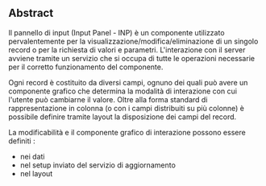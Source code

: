 ## Abstract

Il pannello di input (Input Panel - INP) è un componente utilizzato pervalentemente per la visualizzazione/modifica/eliminazione di un singolo record o per la richiesta di valori e parametri.
L'interazione con il server avviene tramite un servizio che si occupa di tutte le operazioni necessarie per il corretto funzionamento del componente.

Ogni record è costituito da diversi campi, ognuno dei quali può avere un componente grafico che determina la modalità di interazione con cui l'utente può cambiarne il valore.
Oltre alla forma standard di rappresentazione in colonna (o con i campi distribuiti su più colonne) è possibile definire tramite layout la disposizione dei campi del record.

La modificabilità e il componente grafico di interazione possono essere definiti : 
- nei dati
- nel setup inviato del servizio di aggiornamento
- nel layout


